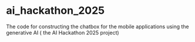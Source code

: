# ai_hackathon_2025
The code for constructing the chatbox for the mobile applications using the generative AI ( the AI Hackathon 2025 project)
